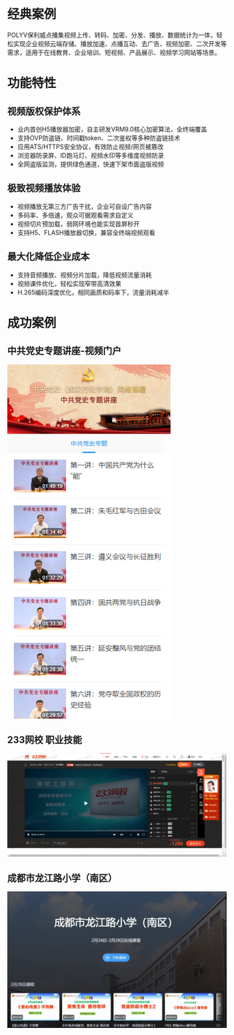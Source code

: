 # 经典案例

POLYV保利威点播集视频上传、转码、加密、分发、播放、数据统计为一体，轻松实现企业视频云端存储、播放加速、点播互动、去广告、视频加密、二次开发等需求，适用于在线教育、企业培训、短视频、产品展示、视频学习网站等场景。 

# 功能特性

## 视频版权保护体系

- 业内首创H5播放器加密，自主研发VRM9.0核心加密算法，全终端覆盖
- 支持OVP防盗链、时间戳token、二次鉴权等多种防盗链技术
- 应用ATS/HTTPS安全协议，有效防止视频/网页被篡改
- 浏览器防录屏、ID跑马灯、视频水印等多维度视频防录
- 全网盗版监测，提供绿色通道，快速下架市面盗版视频

## 极致视频播放体验

- 视频播放无第三方广告干扰，企业可自设广告内容
- 多码率、多倍速，观众可据观看需求自定义
- 视频切片预加载，弱网环境也能实现首屏秒开
- 支持H5、FLASH播放器切换，兼容全终端视频观看

## 最大化降低企业成本

- 支持音频播放、视频分片加载，降低视频流量消耗
- 视频课件优化，轻松实现窄带高清效果
- H.265编码深度优化，相同画质和码率下，流量消耗减半

# 成功案例

## 中共党史专题讲座-视频门户

![img](img/2020070609210658.png)

## 233网校 职业技能

![image-20201015144616791](img/image-20201015144616791.png)

## 成都市龙江路小学（南区）

![img](img/zhuanji-1024x636.jpg)
